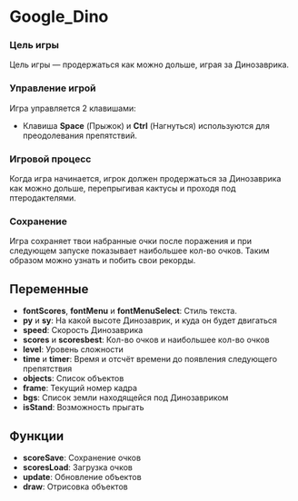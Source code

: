# Google_Dino
 
### Цель игры
Цель игры — продержаться как можно дольше, играя за Динозаврика.

### Управление игрой
Игра управляется 2 клавишами:

- Клавиша **Space** (Прыжок) и **Ctrl** (Нагнуться) используются для преодолевания препятствий.

### Игровой процесс
Когда игра начинается, игрок должен продержаться за Динозаврика как можно дольше, перепрыгивая кактусы и проходя под птеродактелями.

### Сохранение
Игра сохраняет твои набранные очки после поражения и при следующем запуске показывает наибольшее кол-во очков.
Таким образом можно узнать и побить свои рекорды.

## Переменные
- **fontScores**, **fontMenu** и **fontMenuSelect**: Стиль текста.
- **py** и **sy**: На какой высоте Динозаврик, и куда он будет двигаться
- **speed**: Скорость Динозаврика
- **scores** и **scoresbest**: Кол-во очков и наибольшее кол-во очков
- **level**: Уровень сложности
- **time** и **timer**: Время и отсчёт времени до появления следующего препятствия
- **objects**: Список объектов
- **frame**: Текущий номер кадра
- **bgs**: Список земли находящейся под Динозавриком
- **isStand**: Возможность прыгать

## Функции
- **scoreSave**: Сохранение очков
- **scoresLoad**: Загрузка очков
- **update**: Обновление объектов
- **draw**: Отрисовка объектов
